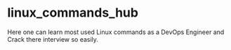 # linux_commands_hub
Here one can learn most used Linux commands as a DevOps Engineer and Crack there interview so easily.

